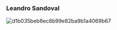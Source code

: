 ### Leandro Sandoval

![d1b035beb6ec8b99e82ba9b1a4069b67](https://github.com/leandrojsandoval/leandrojsandoval/assets/85368492/33d49489-a852-4206-8422-11b0f6cb9f77)

<!--
**leandrojsandoval/leandrojsandoval** is a ✨ _special_ ✨ repository because its `README.md` (this file) appears on your GitHub profile.

Here are some ideas to get you started:

- 🔭 I’m currently working on ...
- 🌱 I’m currently learning ...
- 👯 I’m looking to collaborate on ...
- 🤔 I’m looking for help with ...
- 💬 Ask me about ...
- 📫 How to reach me: ...
- 😄 Pronouns: ...
- ⚡ Fun fact: ...
-->
